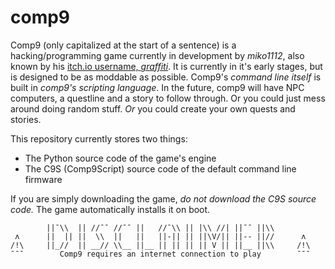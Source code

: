 ﻿# comp9
Comp9 (only capitalized at the start of a sentence) is a hacking/programming game currently in development by *miko1112*, also known by his [itch.io username, *graffiti*](https://miko1112.itch.io/). It is currently in it's early stages, but is designed to be as moddable as possible. Comp9's *command line itself* is built in *comp9's scripting language*. In the future, comp9 will have NPC computers, a questline and a story to follow through. Or you could just mess around doing random stuff. _Or_ you could create your own quests and stories.

This repository currently stores two things:
 - The Python source code of the game's engine
 - The C9S (Comp9Script) source code of the default command line firmware

If you are simply downloading the game, *do not download the C9S source code.* The game automatically installs it on boot.

```
        ||¯\\  || //¯¯ //¯¯ ||   //¯\\ || |\\ //| ||¯¯ ||\\
 ʌ      ||  || ||  \\  ||   ||   ||-|| || ||\V/|| ||-- ||//      ʌ
/!\     ||_//  || __// \\__ ||__ || || || || V || ||__ ||\\     /!\
¯¯¯        Comp9 requires an internet connection to play        ¯¯¯